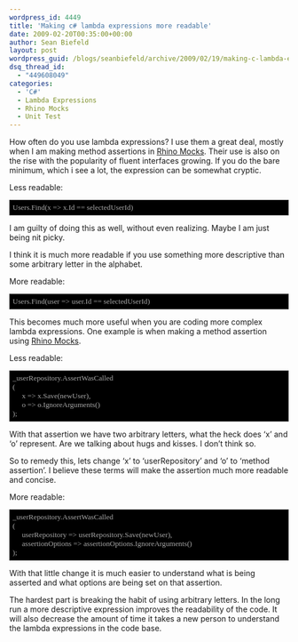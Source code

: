 ```yaml
---
wordpress_id: 4449
title: 'Making c# lambda expressions more readable'
date: 2009-02-20T00:35:00+00:00
author: Sean Biefeld
layout: post
wordpress_guid: /blogs/seanbiefeld/archive/2009/02/19/making-c-lambda-expressions-more-readable.aspx
dsq_thread_id:
  - "449608049"
categories:
  - 'C#'
  - Lambda Expressions
  - Rhino Mocks
  - Unit Test
---
```

How often do you use lambda expressions? I use them a great deal, mostly when I am making method assertions in [Rhino Mocks](http://ayende.com/projects/rhino-mocks.aspx). Their use is also on the rise with the popularity of fluent interfaces growing. If you do the bare minimum, which i see a lot, the expression can be somewhat cryptic.
  

  
Less readable:

<pre style="border: 1px solid #333333;padding: 5px;overflow: auto;background-color: #000000;font-family: Lucida Console;color: #aaaaaa;font-size: 10pt">Users.Find(x =&gt; x.Id == selectedUserId)</pre>

I am guilty of doing this as well, without even realizing. Maybe I am just being nit picky.
  

  
I think it is much more readable if you use something more descriptive than some arbitrary letter in the alphabet.
  

  
More readable:

<pre style="border: 1px solid #333333;padding: 5px;overflow: auto;background-color: #000000;font-family: Lucida Console;color: #aaaaaa;font-size: 10pt">Users.Find(user =&gt; user.Id == selectedUserId)</pre>

This becomes much more useful when you are coding more complex lambda expressions. One example is when making a method assertion using [Rhino Mocks](http://ayende.com/projects/rhino-mocks.aspx).
  

  
Less readable:

<pre style="border: 1px solid #333333;padding: 5px;overflow: auto;background-color: #000000;font-family: Lucida Console;color: #aaaaaa;font-size: 10pt">_userRepository.AssertWasCalled<br />(<br />     x =&gt; x.Save(newUser),<br />     o =&gt; o.IgnoreArguments()<br />);</pre>

With that assertion we have two arbitrary letters, what the heck does &lsquo;x&rsquo; and &lsquo;o&rsquo; represent. Are we talking about hugs and kisses. I don&rsquo;t think so.
  

  
So to remedy this, lets change &lsquo;x&rsquo; to &lsquo;userRepository&rsquo; and &lsquo;o&rsquo; to &lsquo;method assertion&rsquo;. I believe these terms will make the assertion much more readable and concise.
  

  
More readable:

<pre style="border: 1px solid #333333;padding: 5px;overflow: auto;background-color: #000000;font-family: Lucida Console;color: #aaaaaa;font-size: 10pt">_userRepository.AssertWasCalled<br />(<br />     userRepository =&gt; userRepository.Save(newUser),<br />     assertionOptions =&gt; assertionOptions.IgnoreArguments()<br />);</pre>

With that little change it is much easier to understand what is being asserted and what options are being set on that assertion.
  

  
The hardest part is breaking the habit of using arbitrary letters. In the long run a more descriptive expression improves the readability of the code. It will also decrease the amount of time it takes a new person to understand the lambda expressions in the code base.